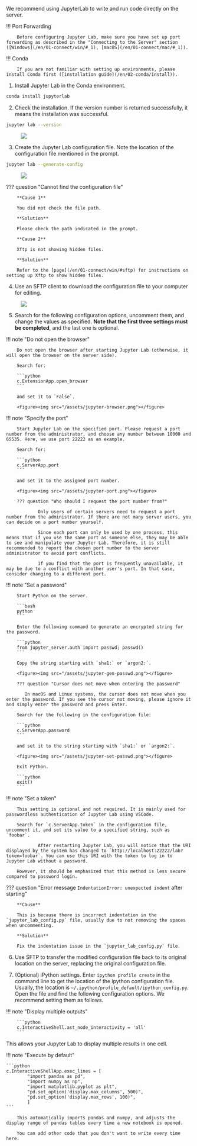 We recommend using JupyterLab to write and run code directly on the server.

!!! Port Forwarding

        Before configuring Jupyter Lab, make sure you have set up port forwarding as described in the "Connecting to the Server" section ([Windows](/en/01-connect/win/#_1), [macOS](/en/01-connect/mac/#_1)).

!!! Conda

        If you are not familiar with setting up environments, please install Conda first ([installation guide](/en/02-conda/install)).

1) Install Jupyter Lab in the Conda environment.

```bash
conda install jupyterlab
```

2) Check the installation. If the version number is returned successfully, it means the installation was successful.

```bash
jupyter lab --version
```

<figure><img src="/assets/jupyter-version.png"></figure>

3) Create the Jupyter Lab configuration file. Note the location of the configuration file mentioned in the prompt.

```bash
jupyter lab --generate-config
```

<figure><img src="/assets/jupyter-config-path.png"></figure>

??? question "Cannot find the configuration file"

        **Cause 1**

        You did not check the file path.

        **Solution**

        Please check the path indicated in the prompt.

        **Cause 2**

        Xftp is not showing hidden files.

        **Solution**

        Refer to the [page](/en/01-connect/win/#sftp) for instructions on setting up Xftp to show hidden files.

4) Use an SFTP client to download the configuration file to your computer for editing.

<figure><img src="/assets/jupyter-config.png"></figure>

5) Search for the following configuration options, uncomment them, and change the values as specified. **Note that the first three settings must be completed**, and the last one is optional.

!!! note "Do not open the browser"

        Do not open the browser after starting Jupyter Lab (otherwise, it will open the browser on the server side).

        Search for:

        ```python
        c.ExtensionApp.open_browser
        ```

        and set it to `False`.

        <figure><img src="/assets/jupyter-browser.png"></figure>

!!! note "Specify the port"

        Start Jupyter Lab on the specified port. Please request a port number from the administrator, and choose any number between 10000 and 65535. Here, we use port 22222 as an example.

        Search for:

        ```python
        c.ServerApp.port
        ```

        and set it to the assigned port number.

        <figure><img src="/assets/jupyter-port.png"></figure>

        ??? question "Who should I request the port number from?"

                Only users of certain servers need to request a port number from the administrator. If there are not many server users, you can decide on a port number yourself.

                Since each port can only be used by one process, this means that if you use the same port as someone else, they may be able to see and manipulate your Jupyter Lab. Therefore, it is still recommended to report the chosen port number to the server administrator to avoid port conflicts.

                If you find that the port is frequently unavailable, it may be due to a conflict with another user's port. In that case, consider changing to a different port.

!!! note "Set a password"

        Start Python on the server.

        ```bash
        python
        ```

        Enter the following command to generate an encrypted string for the password.

        ```python
        from jupyter_server.auth import passwd; passwd()
        ```

        Copy the string starting with `sha1:` or `argon2:`.

        <figure><img src="/assets/jupyter-gen-passwd.png"></figure>

        ??? question "Cursor does not move when entering the password"

           In macOS and Linux systems, the cursor does not move when you enter the password. If you see the cursor not moving, please ignore it and simply enter the password and press Enter.

        Search for the following in the configuration file:

        ```python
        c.ServerApp.password
        ```

        and set it to the string starting with `sha1:` or `argon2:`.

        <figure><img src="/assets/jupyter-set-passwd.png"></figure>

        Exit Python.

        ```python
        exit()
        ```

!!! note "Set a token"

        This setting is optional and not required. It is mainly used for passwordless authentication of Jupyter Lab using VSCode.

        Search for `c.ServerApp.token` in the configuration file, uncomment it, and set its value to a specified string, such as `foobar`.

                After restarting Jupyter Lab, you will notice that the URI displayed by the system has changed to `http://localhost:22222/lab?token=foobar`. You can use this URI with the token to log in to Jupyter Lab without a password.

        However, it should be emphasized that this method is less secure compared to password login.

??? question "Error message `IndentationError: unexpected indent` after starting"

        **Cause**

        This is because there is incorrect indentation in the `jupyter_lab_config.py` file, usually due to not removing the spaces when uncommenting.

        **Solution**

        Fix the indentation issue in the `jupyter_lab_config.py` file.


6) Use SFTP to transfer the modified configuration file back to its original location on the server, replacing the original configuration file.

7) (Optional) iPython settings. Enter `ipython profile create` in the command line to get the location of the ipython configuration file. Usually, the location is `~/.ipython/profile_default/ipython_config.py`. Open the file and find the following configuration options. We recommend setting them as follows.

!!! note "Display multiple outputs"

        ```python
        c.InteractiveShell.ast_node_interactivity = 'all'
        ```

This allows your Jupyter Lab to display multiple results in one cell.

!!! note "Execute by default"

    ```python
    c.InteractiveShellApp.exec_lines = [
            "import pandas as pd",
            "import numpy as np",
            "import matplotlib.pyplot as plt",
            "pd.set_option('display.max_columns', 500)",
            "pd.set_option('display.max_rows', 100)",
            ]
    ```

        This automatically imports pandas and numpy, and adjusts the display range of pandas tables every time a new notebook is opened.

        You can add other code that you don't want to write every time here.